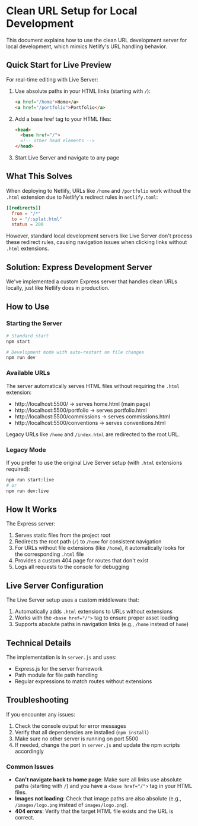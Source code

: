 # Clean URL Setup for Local Development

This document explains how to use the clean URL development server for local development, which mimics Netlify's URL handling behavior.

## Quick Start for Live Preview

For real-time editing with Live Server:

1. Use absolute paths in your HTML links (starting with `/`):
   ```html
   <a href="/home">Home</a>
   <a href="/portfolio">Portfolio</a>
   ```

2. Add a base href tag to your HTML files:
   ```html
   <head>
     <base href="/">
     <!-- other head elements -->
   </head>
   ```

3. Start Live Server and navigate to any page

## What This Solves

When deploying to Netlify, URLs like `/home` and `/portfolio` work without the `.html` extension due to Netlify's redirect rules in `netlify.toml`:

```toml
[[redirects]]
  from = "/*"
  to = "/:splat.html"
  status = 200
```

However, standard local development servers like Live Server don't process these redirect rules, causing navigation issues when clicking links without `.html` extensions.

## Solution: Express Development Server

We've implemented a custom Express server that handles clean URLs locally, just like Netlify does in production.

## How to Use

### Starting the Server

```bash
# Standard start
npm start

# Development mode with auto-restart on file changes
npm run dev
```

### Available URLs

The server automatically serves HTML files without requiring the `.html` extension:

- http://localhost:5500/ → serves home.html (main page)
- http://localhost:5500/portfolio → serves portfolio.html
- http://localhost:5500/commissions → serves commissions.html
- http://localhost:5500/conventions → serves conventions.html

Legacy URLs like `/home` and `/index.html` are redirected to the root URL.

### Legacy Mode

If you prefer to use the original Live Server setup (with `.html` extensions required):

```bash
npm run start:live
# or
npm run dev:live
```

## How It Works

The Express server:

1. Serves static files from the project root
2. Redirects the root path (`/`) to `/home` for consistent navigation
3. For URLs without file extensions (like `/home`), it automatically looks for the corresponding `.html` file
4. Provides a custom 404 page for routes that don't exist
5. Logs all requests to the console for debugging

## Live Server Configuration

The Live Server setup uses a custom middleware that:

1. Automatically adds `.html` extensions to URLs without extensions
2. Works with the `<base href="/">` tag to ensure proper asset loading
3. Supports absolute paths in navigation links (e.g., `/home` instead of `home`)

## Technical Details

The implementation is in `server.js` and uses:

- Express.js for the server framework
- Path module for file path handling
- Regular expressions to match routes without extensions

## Troubleshooting

If you encounter any issues:

1. Check the console output for error messages
2. Verify that all dependencies are installed (`npm install`)
3. Make sure no other server is running on port 5500
4. If needed, change the port in `server.js` and update the npm scripts accordingly

### Common Issues

- **Can't navigate back to home page**: Make sure all links use absolute paths (starting with `/`) and you have a `<base href="/">` tag in your HTML files.
- **Images not loading**: Check that image paths are also absolute (e.g., `/images/logo.png` instead of `images/logo.png`).
- **404 errors**: Verify that the target HTML file exists and the URL is correct.
